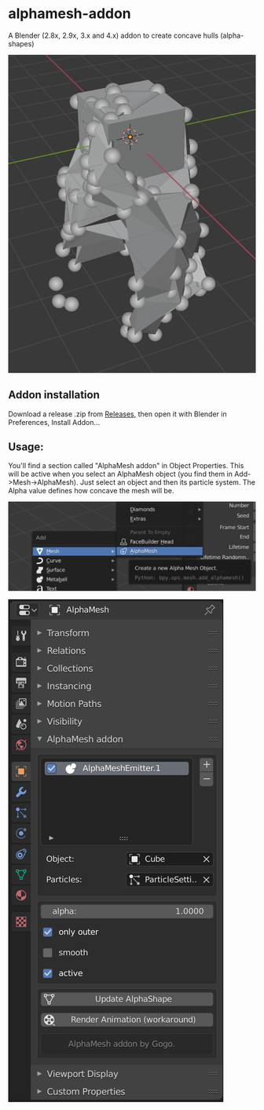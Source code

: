 # alphamesh-addon

A Blender (2.8x, 2.9x, 3.x and 4.x) addon to create concave hulls (alpha-shapes)

![Demo](./images/Screenshot%202020-03-15%20at%2014.25.53.png)


## Addon installation

Download a release .zip from [Releases](https://github.com/gogobd/alphamesh-addon/releases), then open it with Blender in Preferences, Install Addon...


## Usage:

You'll find a section called "AlphaMesh addon" in Object Properties. This will be active when you select an AlphaMesh object (you find them in Add->Mesh->AlphaMesh). Just select an object and then its particle system. The Alpha value defines how concave the mesh will be.

![Adding](./images/Screenshot%202020-03-15%20at%2014.20.26.png)

![Adding](./images/Screenshot%202020-03-15%20at%2014.25.48.png)

